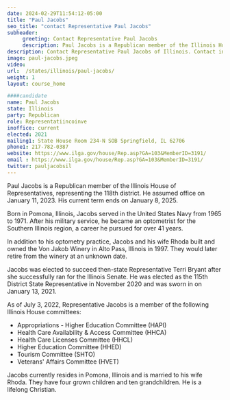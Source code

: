 ```yaml
---
date: 2024-02-29T11:54:12-05:00
title: "Paul Jacobs"
seo_title: "contact Representative Paul Jacobs"
subheader:
     greeting: Contact Representative Paul Jacobs
     description: Paul Jacobs is a Republican member of the Illinois House of Representatives, representing the 118th district. He assumed office on January 11, 2023. His current term ends on January 8, 2025.
description: Contact Representative Paul Jacobs of Illinois. Contact information for Paul Jacobs includes email address, phone number, and mailing address.
image: paul-jacobs.jpeg
video:
url:  /states/illinois/paul-jacobs/
weight: 1
layout: course_home

####candidate
name: Paul Jacobs
state: Illinois
party: Republican
role: Representatiincoinve
inoffice: current
elected: 2021
mailing1: State House Room 234-N SOB Springfield, IL 62706
phone1: 217-782-0387
website: https://www.ilga.gov/house/Rep.asp?GA=103&MemberID=3191/
email : https://www.ilga.gov/house/Rep.asp?GA=103&MemberID=3191/
twitter: pauljacobsil
---
```


Paul Jacobs is a Republican member of the Illinois House of Representatives, representing the 118th district. He assumed office on January 11, 2023. His current term ends on January 8, 2025.

Born in Pomona, Illinois, Jacobs served in the United States Navy from 1965 to 1971. After his military service, he became an optometrist for the Southern Illinois region, a career he pursued for over 41 years.

In addition to his optometry practice, Jacobs and his wife Rhoda built and owned the Von Jakob Winery in Alto Pass, Illinois in 1997. They would later retire from the winery at an unknown date.

Jacobs was elected to succeed then-state Representative Terri Bryant after she successfully ran for the Illinois Senate. He was elected as the 115th District State Representative in November 2020 and was sworn in on January 13, 2021.

As of July 3, 2022, Representative Jacobs is a member of the following Illinois House committees:
- Appropriations - Higher Education Committee (HAPI)
- Health Care Availability & Access Committee (HHCA)
- Health Care Licenses Committee (HHCL)
- Higher Education Committee (HHED)
- Tourism Committee (SHTO)
- Veterans' Affairs Committee (HVET)

Jacobs currently resides in Pomona, Illinois and is married to his wife Rhoda. They have four grown children and ten grandchildren. He is a lifelong Christian.
